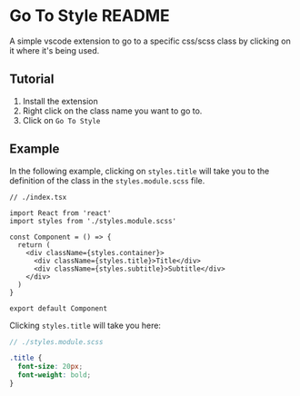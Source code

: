 # Go To Style README

A simple vscode extension to go to a specific css/scss class by clicking on it where it's being used.

## Tutorial

1. Install the extension
2. Right click on the class name you want to go to.
3. Click on `Go To Style`

## Example

In the following example, clicking on `styles.title` will take you to the definition of the class in the `styles.module.scss` file.

```tsx
// ./index.tsx

import React from 'react'
import styles from './styles.module.scss'

const Component = () => {
  return (
    <div className={styles.container}>
      <div className={styles.title}>Title</div>
      <div className={styles.subtitle}>Subtitle</div>
    </div>
  )
}

export default Component
```

Clicking `styles.title` will take you here:

```scss
// ./styles.module.scss

.title {
  font-size: 20px;
  font-weight: bold;
}
```
